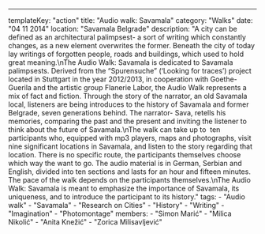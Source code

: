 ---
  templateKey: "action"
  title: "Audio walk: Savamala"
  category: "Walks"
  date: "04 11 2014"
  location: "Savamala Belgrade"
  description: "A city can be defined as an architectural palimpsest- a sort of writing which constantly changes, as a new element overwrites the former. Beneath the city of today lay writings of forgotten people, roads and buildings, which used to hold great meaning.\nThe Audio Walk: Savamala is dedicated to Savamala palimpsests. Derived from the “Spurensuche” (‘Looking for traces’) project located in Stuttgart in the year 2012/2013, in cooperation with Goethe-Guerila and the artistic group Flanerie Labor, the Audio Walk represents a mix of fact and fiction. Through the story of the narrator, an old Savamala local, listeners are being introduces to the history of Savamala and former Belgrade, seven generations behind. The narrator- Sava, retells his memories, comparing the past and the present and inviting the listener to think about the future of Savamala.\nThe walk can take up to  ten participants who, equipped with mp3 players, maps and photographs, visit nine significant locations in Savamala, and listen to the story regarding that location. There is no specific route, the participants themselves choose which way the want to go. The audio material is in German, Serbian and English, divided into ten sections and lasts for an hour and fifteen minutes. The pace of the walk depends on the participants themselves.\nThe Audio Walk: Savamala is meant to emphasize the importance of Savamala, its uniqueness, and to introduce the participant to its history."
  tags: 
    - "Audio walk"
    - "Savamala"
    - "Research on Cities"
    - "History"
    - "Writing"
    - "Imagination"
    - "Photomontage"
  members: 
    - "Simon Marić"
    - "Milica Nikolić"
    - "Anita Knežić"
    - "Zorica Milisavljević"

